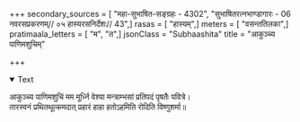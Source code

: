 +++
secondary_sources = [ "महा-सुभाषित-सङ्ग्रहः - 4302", "सुभाषितरत्नभाण्डागारः -  06 नवरसप्रकरणम्// ०५ हास्यरसनिर्देशः// 43",]
rasas = [ "हास्यम्",]
meters = [ "वसन्ततिलका",]
pratimaala_letters = [ "म", "त",]
jsonClass = "Subhaashita"
title = "आकुञ्च्य पाणिमशुचिम्"

+++

<details open><summary>Text</summary>

आकुञ्च्य पाणिमशुचिं मम मूर्ध्नि वेश्या मन्त्राम्भसां प्रतिपदं पृषतैः पवित्रे।  
तारस्वनं प्रथितथूत्कमदात् प्रहारं हाहा हतोऽहमिति रोदिति विष्णुशर्मा॥
</details>
